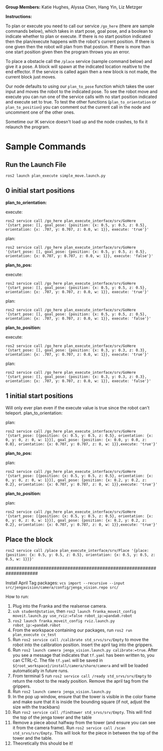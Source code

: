 **Group Members:**
Katie Hughes, Alyssa Chen, Hang Yin, Liz Metzger

**Instructions:**

To plan or execute you need to call our service `/go_here` (there are sample commands below), which
takes in start pose, goal pose, and a boolean to indicate whether to plan or execute. If there is no 
start position indicated then the plan/execute happens with the robot's current position. If there 
is one given then the robot will plan from that postion. If there is more than one start position 
given then the program throws you an error.

To place a obstacle call the `/place` service (sample command below) and give it a pose. A block
will spawn at the indicated location realtive to the end effector. If the service is called again 
then a new block is not made, the current block just moves. 

Our node defaults to using our `plan_to_pose` function which takes the user input and moves the 
robot to the indicated pose. To see the robot move and execute you can run one of the service calls 
with no start position indicated and execute set to true. To test the other functions (`plan_to_orientation` or `plan_to_position`) you can
comment out the current call in the node and uncomment one of the other ones.

Sometime our IK service doesn't load up and the node crashes, to fix it relaunch the program.

# Sample Commands

## Run the Launch File
`ros2 launch plan_execute simple_move.launch.py`

## 0 initial start positions

**plan_to_orientation:**

execute:

`ros2 service call /go_here plan_execute_interface/srv/GoHere '{start_pose: [], goal_pose: {position: {x: 0.5, y: 0.5, z: 0.5}, orientation: {x: .707, y: 0.707, z: 0.0, w: 1}}, execute: 'true'}'`

plan:

`ros2 service call /go_here plan_execute_interface/srv/GoHere '{start_pose: [], goal_pose: {position: {x: 0.5, y: 0.5, z: 0.5}, orientation: {x: 0.707, y: 0.707, z: 0.0, w: 1}}, execute: 'false'}'`

**plan_to_pos:**

execute:

`ros2 service call /go_here plan_execute_interface/srv/GoHere '{start_pose: [], goal_pose: {position: {x: 0.5, y: 0.5, z: 0.5}, orientation: {x: .707, y: 0.707, z: 0.0, w: 1}}, execute: 'true'}'`

plan:

`ros2 service call /go_here plan_execute_interface/srv/GoHere '{start_pose: [], goal_pose: {position: {x: 0.5, y: 0.5, z: 0.5}, orientation: {x: .707, y: 0.707, z: 0.0, w: 1}}, execute: 'false'}'`

**plan_to_position:**

execute:

`ros2 service call /go_here plan_execute_interface/srv/GoHere '{start_pose: [], goal_pose: {position: {x: 0.3, y: 0.3, z: 0.3}, orientation: {x: .707, y: 0.707, z: 0.0, w: 1}}, execute: 'true'}'`

plan:

`ros2 service call /go_here plan_execute_interface/srv/GoHere '{start_pose: [], goal_pose: {position: {x: 0.3, y: 0.3, z: 0.3}, orientation: {x: .707, y: 0.707, z: 0.0, w: 1}}, execute: 'false'}'`

## 1 initial start positions

Will only ever plan even if the execute value is true since the robot can't teleport. 
plan_to_orientation:

plan:

`ros2 service call /go_here plan_execute_interface/srv/GoHere '{start_pose: [{position: {x: 0.5, y: 0.5, z: 0.5}, orientation: {x: 0, y: 0, z: 0, w: 1}}], goal_pose: {position: {x: 0.0, y: 0.0, z: 0.0}, orientation: {x: 0.707, y: 0.707, z: 0, w: 1}},execute: 'true'}'`

**plan_to_pos:**

plan:

`ros2 service call /go_here plan_execute_interface/srv/GoHere '{start_pose: [{position: {x: 0.5, y: 0.5, z: 0.5}, orientation: {x: 0, y: 0, z: 0, w: 1}}], goal_pose: {position: {x: 0.2, y: 0.2, z: 0.2}, orientation: {x: 0.707, y: 0.707, z: 0, w: 1}},execute: 'true'}'`

**plan_to_position:**

plan:

`ros2 service call /go_here plan_execute_interface/srv/GoHere '{start_pose: [{position: {x: 0.5, y: 0.5, z: 0.5}, orientation: {x: 0, y: 0, z: 0, w: 1}}], goal_pose: {position: {x: 0.2, y: 0.2, z: 0.2}, orientation: {x: 0.707, y: 0.707, z: 0, w: 1}},execute: 'true'}'`

## Place the block

`ros2 service call /place plan_execute_interface/srv/Place '{place: {position: {x: 0.5, y: 0.5, z: 0.5}, orientation: {x: 0.5, y: 0.5, z: 0.5, w: 1}}}'`


####################################################################

Install April Tag packages: 
`vcs import --recursive --input src/jengavision/camera/config/jenga_vision.repo src/`

How to run:

1. Plug into the Franka and the realsense camera.
2. `ssh student@station`, then `ros2 launch franka_moveit_config moveit.launch.py use_rviz:=false robot_ip:=panda0.robot`
3. `ros2 launch franka_moveit_config rviz.launch.py robot_ip:=panda0.robot`
4. From the workspace containing our packages, run `ros2 run plan_execute cv_test`
5. Run `ros2 service call /calibrate std_srvs/srv/Empty` to move the robot into the calibration position. Insert the april tag into the grippers.
6. Run `ros2 launch camera jenga_vision.launch.py calibrate:=true`. After you see a message that indicates that `tf.yaml` has been written to, you can CTRL-C. The file `tf.yaml` will be saved in `${root_workspace}/install/camera/share/camera` and will be loaded automatically in future runs. 
7. From terminal 5 run `ros2 service call /ready std_srvs/srv/Empty` to return the robot to the ready position. Remove the april tag from the grippers.
8. Run `ros2 launch camera jenga_vision.launch.py`
9.  In the pop up window, ensure that the tower is visible in the color frame and make sure that it is inside the bounding square (if not, adjust the size with the trackbars)
10. Run `ros2 service call /findtower std_srvs/srv/Empty`. This will find the top of the jenga tower and the table
11. Remove a piece about halfway from the tower (and ensure you can see it from the camera frame). Run `ros2 service call /scan std_srvs/srv/Empty`. This will look for the piece in between the top of the tower and the table.
12. Theoretically this should be it!